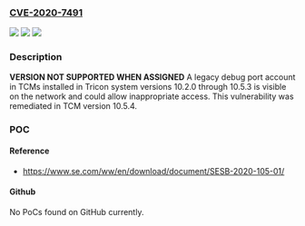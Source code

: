### [CVE-2020-7491](https://cve.mitre.org/cgi-bin/cvename.cgi?name=CVE-2020-7491)
![](https://img.shields.io/static/v1?label=Product&message=Tricon%20system%20versions%2010.2.0%20through%2010.5.3&color=blue)
![](https://img.shields.io/static/v1?label=Version&message=Tricon%20system%20versions%2010.2.0%20through%2010.5.3%20&color=brightgreen)
![](https://img.shields.io/static/v1?label=Vulnerability&message=Unauthorized%20access&color=brightgreen)

### Description

**VERSION NOT SUPPORTED WHEN ASSIGNED** A legacy debug port account in TCMs installed in Tricon system versions 10.2.0 through 10.5.3 is visible on the network and could allow inappropriate access. This vulnerability was remediated in TCM version 10.5.4.

### POC

#### Reference
- https://www.se.com/ww/en/download/document/SESB-2020-105-01/

#### Github
No PoCs found on GitHub currently.

